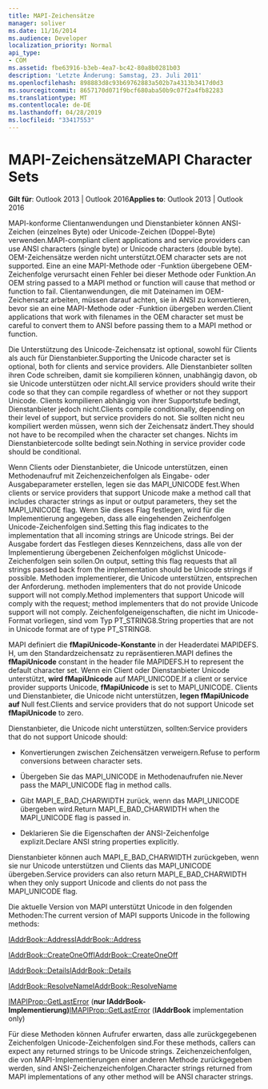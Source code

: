 ```yaml
---
title: MAPI-Zeichensätze
manager: soliver
ms.date: 11/16/2014
ms.audience: Developer
localization_priority: Normal
api_type:
- COM
ms.assetid: fbe63916-b3eb-4ea7-bc42-80a8b0281b03
description: 'Letzte Änderung: Samstag, 23. Juli 2011'
ms.openlocfilehash: 898883d8c93b69762883a502b7a4313b3417d0d3
ms.sourcegitcommit: 8657170d071f9bcf680aba50b9c07f2a4fb82283
ms.translationtype: MT
ms.contentlocale: de-DE
ms.lasthandoff: 04/28/2019
ms.locfileid: "33417553"
---
```

# <a name="mapi-character-sets"></a><span data-ttu-id="2bd48-103">MAPI-Zeichensätze</span><span class="sxs-lookup"><span data-stu-id="2bd48-103">MAPI Character Sets</span></span>

  
  
<span data-ttu-id="2bd48-104">**Gilt für**: Outlook 2013 | Outlook 2016</span><span class="sxs-lookup"><span data-stu-id="2bd48-104">**Applies to**: Outlook 2013 | Outlook 2016</span></span> 
  
<span data-ttu-id="2bd48-105">MAPI-konforme Clientanwendungen und Dienstanbieter können ANSI-Zeichen (einzelnes Byte) oder Unicode-Zeichen (Doppel-Byte) verwenden.</span><span class="sxs-lookup"><span data-stu-id="2bd48-105">MAPI-compliant client applications and service providers can use ANSI characters (single byte) or Unicode characters (double byte).</span></span> <span data-ttu-id="2bd48-106">OEM-Zeichensätze werden nicht unterstützt.</span><span class="sxs-lookup"><span data-stu-id="2bd48-106">OEM character sets are not supported.</span></span> <span data-ttu-id="2bd48-107">Eine an eine MAPI-Methode oder -Funktion übergebene OEM-Zeichenfolge verursacht einen Fehler bei dieser Methode oder Funktion.</span><span class="sxs-lookup"><span data-stu-id="2bd48-107">An OEM string passed to a MAPI method or function will cause that method or function to fail.</span></span> <span data-ttu-id="2bd48-108">Clientanwendungen, die mit Dateinamen im OEM-Zeichensatz arbeiten, müssen darauf achten, sie in ANSI zu konvertieren, bevor sie an eine MAPI-Methode oder -Funktion übergeben werden.</span><span class="sxs-lookup"><span data-stu-id="2bd48-108">Client applications that work with filenames in the OEM character set must be careful to convert them to ANSI before passing them to a MAPI method or function.</span></span>
  
<span data-ttu-id="2bd48-109">Die Unterstützung des Unicode-Zeichensatz ist optional, sowohl für Clients als auch für Dienstanbieter.</span><span class="sxs-lookup"><span data-stu-id="2bd48-109">Supporting the Unicode character set is optional, both for clients and service providers.</span></span> <span data-ttu-id="2bd48-110">Alle Dienstanbieter sollten ihren Code schreiben, damit sie kompilieren können, unabhängig davon, ob sie Unicode unterstützen oder nicht.</span><span class="sxs-lookup"><span data-stu-id="2bd48-110">All service providers should write their code so that they can compile regardless of whether or not they support Unicode.</span></span> <span data-ttu-id="2bd48-111">Clients kompilieren abhängig von ihrer Supportstufe bedingt, Dienstanbieter jedoch nicht.</span><span class="sxs-lookup"><span data-stu-id="2bd48-111">Clients compile conditionally, depending on their level of support, but service providers do not.</span></span> <span data-ttu-id="2bd48-112">Sie sollten nicht neu kompiliert werden müssen, wenn sich der Zeichensatz ändert.</span><span class="sxs-lookup"><span data-stu-id="2bd48-112">They should not have to be recompiled when the character set changes.</span></span> <span data-ttu-id="2bd48-113">Nichts im Dienstanbietercode sollte bedingt sein.</span><span class="sxs-lookup"><span data-stu-id="2bd48-113">Nothing in service provider code should be conditional.</span></span> 
  
<span data-ttu-id="2bd48-114">Wenn Clients oder Dienstanbieter, die Unicode unterstützen, einen Methodenaufruf mit Zeichenzeichenfolgen als Eingabe- oder Ausgabeparameter erstellen, legen sie das MAPI_UNICODE fest.</span><span class="sxs-lookup"><span data-stu-id="2bd48-114">When clients or service providers that support Unicode make a method call that includes character strings as input or output parameters, they set the MAPI_UNICODE flag.</span></span> <span data-ttu-id="2bd48-115">Wenn Sie dieses Flag festlegen, wird für die Implementierung angegeben, dass alle eingehenden Zeichenfolgen Unicode-Zeichenfolgen sind.</span><span class="sxs-lookup"><span data-stu-id="2bd48-115">Setting this flag indicates to the implementation that all incoming strings are Unicode strings.</span></span> <span data-ttu-id="2bd48-116">Bei der Ausgabe fordert das Festlegen dieses Kennzeichens, dass alle von der Implementierung übergebenen Zeichenfolgen möglichst Unicode-Zeichenfolgen sein sollen.</span><span class="sxs-lookup"><span data-stu-id="2bd48-116">On output, setting this flag requests that all strings passed back from the implementation should be Unicode strings if possible.</span></span> <span data-ttu-id="2bd48-117">Methoden implementierer, die Unicode unterstützen, entsprechen der Anforderung. methoden implementers that do not provide Unicode support will not comply.</span><span class="sxs-lookup"><span data-stu-id="2bd48-117">Method implementers that support Unicode will comply with the request; method implementers that do not provide Unicode support will not comply.</span></span> <span data-ttu-id="2bd48-118">Zeichenfolgeneigenschaften, die nicht im Unicode-Format vorliegen, sind vom Typ PT_STRING8.</span><span class="sxs-lookup"><span data-stu-id="2bd48-118">String properties that are not in Unicode format are of type PT_STRING8.</span></span>
  
<span data-ttu-id="2bd48-119">MAPI definiert die **fMapiUnicode-Konstante** in der Headerdatei MAPIDEFS. H, um den Standardzeichensatz zu repräsentieren.</span><span class="sxs-lookup"><span data-stu-id="2bd48-119">MAPI defines the **fMapiUnicode** constant in the header file MAPIDEFS.H to represent the default character set.</span></span> <span data-ttu-id="2bd48-120">Wenn ein Client oder Dienstanbieter Unicode unterstützt, **wird fMapiUnicode** auf MAPI_UNICODE.</span><span class="sxs-lookup"><span data-stu-id="2bd48-120">If a client or service provider supports Unicode, **fMapiUnicode** is set to MAPI_UNICODE.</span></span> <span data-ttu-id="2bd48-121">Clients und Dienstanbieter, die Unicode nicht unterstützen, **legen fMapiUnicode auf** Null fest.</span><span class="sxs-lookup"><span data-stu-id="2bd48-121">Clients and service providers that do not support Unicode set **fMapiUnicode** to zero.</span></span> 
  
<span data-ttu-id="2bd48-122">Dienstanbieter, die Unicode nicht unterstützen, sollten:</span><span class="sxs-lookup"><span data-stu-id="2bd48-122">Service providers that do not support Unicode should:</span></span>
  
- <span data-ttu-id="2bd48-123">Konvertierungen zwischen Zeichensätzen verweigern.</span><span class="sxs-lookup"><span data-stu-id="2bd48-123">Refuse to perform conversions between character sets.</span></span>
    
- <span data-ttu-id="2bd48-124">Übergeben Sie das MAPI_UNICODE in Methodenaufrufen nie.</span><span class="sxs-lookup"><span data-stu-id="2bd48-124">Never pass the MAPI_UNICODE flag in method calls.</span></span>
    
- <span data-ttu-id="2bd48-125">Gibt MAPI_E_BAD_CHARWIDTH zurück, wenn das MAPI_UNICODE übergeben wird.</span><span class="sxs-lookup"><span data-stu-id="2bd48-125">Return MAPI_E_BAD_CHARWIDTH when the MAPI_UNICODE flag is passed in.</span></span>
    
- <span data-ttu-id="2bd48-126">Deklarieren Sie die Eigenschaften der ANSI-Zeichenfolge explizit.</span><span class="sxs-lookup"><span data-stu-id="2bd48-126">Declare ANSI string properties explicitly.</span></span> 
    
<span data-ttu-id="2bd48-127">Dienstanbieter können auch MAPI_E_BAD_CHARWIDTH zurückgeben, wenn sie nur Unicode unterstützen und Clients das MAPI_UNICODE übergeben.</span><span class="sxs-lookup"><span data-stu-id="2bd48-127">Service providers can also return MAPI_E_BAD_CHARWIDTH when they only support Unicode and clients do not pass the MAPI_UNICODE flag.</span></span> 
  
 <span data-ttu-id="2bd48-128">Die aktuelle Version von MAPI unterstützt Unicode in den folgenden Methoden:</span><span class="sxs-lookup"><span data-stu-id="2bd48-128">The current version of MAPI supports Unicode in the following methods:</span></span> 
  
[<span data-ttu-id="2bd48-129">IAddrBook::Address</span><span class="sxs-lookup"><span data-stu-id="2bd48-129">IAddrBook::Address</span></span>](iaddrbook-address.md)
  
[<span data-ttu-id="2bd48-130">IAddrBook::CreateOneOff</span><span class="sxs-lookup"><span data-stu-id="2bd48-130">IAddrBook::CreateOneOff</span></span>](iaddrbook-createoneoff.md)
  
[<span data-ttu-id="2bd48-131">IAddrBook::Details</span><span class="sxs-lookup"><span data-stu-id="2bd48-131">IAddrBook::Details</span></span>](iaddrbook-details.md)
  
[<span data-ttu-id="2bd48-132">IAddrBook::ResolveName</span><span class="sxs-lookup"><span data-stu-id="2bd48-132">IAddrBook::ResolveName</span></span>](iaddrbook-resolvename.md)
  
<span data-ttu-id="2bd48-133">[IMAPIProp::GetLastError](imapiprop-getlasterror.md) (**nur IAddrBook-Implementierung)**</span><span class="sxs-lookup"><span data-stu-id="2bd48-133">[IMAPIProp::GetLastError](imapiprop-getlasterror.md) (**IAddrBook** implementation only)</span></span> 
  
<span data-ttu-id="2bd48-134">Für diese Methoden können Aufrufer erwarten, dass alle zurückgegebenen Zeichenfolgen Unicode-Zeichenfolgen sind.</span><span class="sxs-lookup"><span data-stu-id="2bd48-134">For these methods, callers can expect any returned strings to be Unicode strings.</span></span> <span data-ttu-id="2bd48-135">Zeichenzeichenfolgen, die von MAPI-Implementierungen einer anderen Methode zurückgegeben werden, sind ANSI-Zeichenzeichenfolgen.</span><span class="sxs-lookup"><span data-stu-id="2bd48-135">Character strings returned from MAPI implementations of any other method will be ANSI character strings.</span></span>
  

